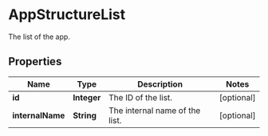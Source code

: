 

# AppStructureList

The list of the app.

## Properties

| Name | Type | Description | Notes |
|------------ | ------------- | ------------- | -------------|
|**id** | **Integer** | The ID of the list. |  [optional] |
|**internalName** | **String** | The internal name of the list. |  [optional] |



